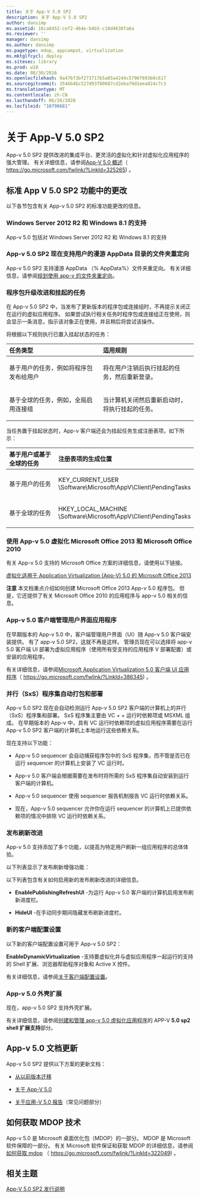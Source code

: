 ```yaml
---
title: 关于 App-V 5.0 SP2
description: 关于 App-V 5.0 SP2
author: dansimp
ms.assetid: 16ca8452-cef2-464e-b4b5-c10d4630fa6a
ms.reviewer: ''
manager: dansimp
ms.author: dansimp
ms.pagetype: mdop, appcompat, virtualization
ms.mktglfcycl: deploy
ms.sitesec: library
ms.prod: w10
ms.date: 08/30/2016
ms.openlocfilehash: 9a476f3bf273717b5a85a4244c5796f893b0c617
ms.sourcegitcommit: 354664bc527d93f80687cd2eba70d1eea024c7c3
ms.translationtype: MT
ms.contentlocale: zh-CN
ms.lasthandoff: 06/26/2020
ms.locfileid: "10798681"
---
```

# 关于 App-V 5.0 SP2


App-v 5.0 SP2 提供改进的集成平台、更灵活的虚拟化和针对虚拟化应用程序的强大管理。 有关详细信息，请参阅[App-V 5.0 概述](https://go.microsoft.com/fwlink/p/?LinkId=325265)（ https://go.microsoft.com/fwlink/?LinkId=325265) 。

## 标准 App V 5.0 SP2 功能中的更改


以下各节包含有关 App-v 5.0 SP2 的标准功能更改的信息。

### <a href="" id="bkmk-sp2-supported-cfg"></a>Windows Server 2012 R2 和 Windows 8.1 的支持

App-v 5.0 包括对 Windows Server 2012 R2 和 Windows 8.1 的支持

### <a href="" id="-------------app-v-5-0-sp2-now-supports-folder-redirection-for-the-user-s-roaming-appdata-directory"></a> App-v 5.0 SP2 现在支持用户的漫游 AppData 目录的文件夹重定向

App-v 5.0 SP2 支持漫游 AppData （% AppData%）文件夹重定向。 有关详细信息，请参阅[规划使用 app-v 的文件夹重定向](planning-to-use-folder-redirection-with-app-v.md)。

### <a href="" id="bkmk-pkg-upgr-pendg-tasks"></a>程序包升级改进和挂起的任务

在 App-v 5.0 SP2 中，当发布了更新版本的程序包或连接组时，不再提示关闭正在运行的虚拟应用程序。 如果尝试执行相关任务时程序包或连接组正在使用，则会显示一条消息，指示该对象正在使用，并且稍后将尝试该操作。

将根据以下规则执行已置入挂起状态的任务：

<table>
<colgroup>
<col width="50%" />
<col width="50%" />
</colgroup>
<thead>
<tr class="header">
<th align="left">任务类型</th>
<th align="left">适用规则</th>
</tr>
</thead>
<tbody>
<tr class="odd">
<td align="left"><p>基于用户的任务，例如将程序包发布给用户</p></td>
<td align="left"><p>将在用户注销后执行挂起的任务，然后重新登录。</p></td>
</tr>
<tr class="even">
<td align="left"><p>基于全球的任务，例如，全局启用连接组</p></td>
<td align="left"><p>当计算机关闭然后重新启动时，将执行挂起的任务。</p></td>
</tr>
</tbody>
</table>

 

当任务置于挂起状态时，App-v 客户端还会为挂起任务生成注册表项，如下所示：

<table>
<colgroup>
<col width="50%" />
<col width="50%" />
</colgroup>
<thead>
<tr class="header">
<th align="left">基于用户或基于全球的任务</th>
<th align="left">注册表项的生成位置</th>
</tr>
</thead>
<tbody>
<tr class="odd">
<td align="left"><p>基于用户的任务</p></td>
<td align="left"><p>KEY_CURRENT_USER \Software\Microsoft\AppV\Client\PendingTasks</p></td>
</tr>
<tr class="even">
<td align="left"><p>基于全球的任务</p></td>
<td align="left"><p>HKEY_LOCAL_MACHINE \Software\Microsoft\AppV\Client\PendingTasks</p></td>
</tr>
</tbody>
</table>

 

### 使用 App-v 5.0 虚拟化 Microsoft Office 2013 和 Microsoft Office 2010

有关 App-v 5.0 支持的 Microsoft Office 方案的详细信息，请使用以下链接。

[虚拟化适用于 Application Virtualization (App-V) 5.0 的 Microsoft Office 2013](../solutions/virtualizing-microsoft-office-2013-for-application-virtualization--app-v--50-solutions.md)

**注意** 本文档重点介绍如何创建 Microsoft Office 2013 App-v 5.0 程序包。 但是，它还提供了有关 Microsoft Office 2010 的应用程序与 app-v 5.0 相关的信息。

 

### <a href="" id="-------------app-v-5-0-client-management-user-interface-application"></a> App-v 5.0 客户端管理用户界面应用程序

在早期版本的 App-v 5.0 中，客户端管理用户界面（UI）随 App-v 5.0 客户端安装提供。 有了 app-v 5.0 SP2，这就不再是这样。 管理员现在可以选择将 app-v 5.0 客户端 UI 部署为虚拟应用程序（使用所有受支持的应用程序 V 部署配置）或安装的应用程序。

有关详细信息，请参阅[Microsoft Application Virtualization 5.0 客户端 UI 应用程序](https://go.microsoft.com/fwlink/p/?LinkId=386345)（ https://go.microsoft.com/fwlink/?LinkId=386345) 。

### 并行（SxS）程序集自动打包和部署

App-v 5.0 SP2 现在会自动检测运行 App-v 5.0 SP2 客户端的计算机上的并行（SxS）程序集和部署。 SxS 程序集主要由 VC + + 运行时依赖项或 MSXML 组成。 在早期版本的 App-v 中，具有 VC 运行时依赖项的虚拟应用程序需要在运行 App-v 5.0 SP2 客户端的计算机上本地运行这些依赖关系。

现在支持以下功能：

-   App-v 5.0 sequencer 会自动捕获程序包中的 SxS 程序集，而不管是否已在运行 sequencer 的计算机上安装了 VC 运行时。

-   App-v 5.0 客户端会根据需要在发布时将所需的 SxS 程序集自动安装到运行客户端的计算机。

-   App-v 5.0 sequencer 使用 sequencer 报告机制报告 VC 运行时依赖关系。

-   现在，App-v 5.0 sequencer 允许你在运行 sequencer 的计算机上已提供依赖项的情况中排除 VC 运行时依赖关系。

### 发布刷新改进

App-v 5.0 支持添加了多个功能，以提高为特定用户刷新一组应用程序的总体体验。

以下列表显示了发布刷新增强功能：

以下列表包含有关如何启用新的发布刷新改进的详细信息。

-   **EnablePublishingRefreshUI** -为运行 App-v 5.0 客户端的计算机启用发布刷新进度栏。

-   **HideUI** -在手动同步期间隐藏发布刷新进度栏。

### 新的客户端配置设置

以下新的客户端配置设置可用于 App-v 5.0 SP2：

**EnableDynamicVirtualization** -支持要虚拟化并与虚拟应用程序一起运行的支持的 Shell 扩展、浏览器帮助程序对象和 Active X 控件。

有关详细信息，请参阅[关于客户端配置设置](about-client-configuration-settings.md)。

### <a href="" id="-------------app-v-5-0-shell-extensions"></a> App-v 5.0 外壳扩展

现在，app-v 5.0 SP2 支持外壳扩展。

有关详细信息，请参阅[创建和管理 app-v 5.0 虚拟化应用程序](creating-and-managing-app-v-50-virtualized-applications.md)的 APP-V **5.0 sp2 shell 扩展支持**部分。

## <a href="" id="---------app-v-5-0-documentation-updates"></a> App-v 5.0 文档更新


App-v 5.0 SP2 提供以下方案的更新文档：

-   [从以前版本迁移](migrating-from-a-previous-version-app-v-50.md)

-   [关于 App-V 5.0](about-app-v-50.md)

-   [关于应用-V 5.0 报告](about-app-v-50-reporting.md)（常见问题部分）

## 如何获取 MDOP 技术


App-v 5.0 是 Microsoft 桌面优化包（MDOP）的一部分。 MDOP 是 Microsoft 软件保障的一部分。 有关 Microsoft 软件保证和获取 MDOP 的详细信息，请参阅[如何获取 mdop](https://go.microsoft.com/fwlink/?LinkId=322049) （ https://go.microsoft.com/fwlink/?LinkId=322049) 。






## 相关主题


[App-V 5.0 SP2 发行说明](release-notes-for-app-v-50-sp2.md)

 

 





